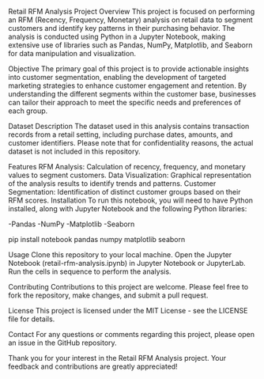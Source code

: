 Retail RFM Analysis Project
Overview
This project is focused on performing an RFM (Recency, Frequency, Monetary) analysis on retail data to segment customers and identify key patterns in their purchasing behavior. The analysis is conducted using Python in a Jupyter Notebook, making extensive use of libraries such as Pandas, NumPy, Matplotlib, and Seaborn for data manipulation and visualization.

Objective
The primary goal of this project is to provide actionable insights into customer segmentation, enabling the development of targeted marketing strategies to enhance customer engagement and retention. By understanding the different segments within the customer base, businesses can tailor their approach to meet the specific needs and preferences of each group.

Dataset Description
The dataset used in this analysis contains transaction records from a retail setting, including purchase dates, amounts, and customer identifiers. Please note that for confidentiality reasons, the actual dataset is not included in this repository.

Features
RFM Analysis: Calculation of recency, frequency, and monetary values to segment customers.
Data Visualization: Graphical representation of the analysis results to identify trends and patterns.
Customer Segmentation: Identification of distinct customer groups based on their RFM scores.
Installation
To run this notebook, you will need to have Python installed, along with Jupyter Notebook and the following Python libraries:

-Pandas
-NumPy
-Matplotlib
-Seaborn

pip install notebook pandas numpy matplotlib seaborn

Usage
Clone this repository to your local machine.
Open the Jupyter Notebook (retail-rfm-analysis.ipynb) in Jupyter Notebook or JupyterLab.
Run the cells in sequence to perform the analysis.

Contributing
Contributions to this project are welcome. Please feel free to fork the repository, make changes, and submit a pull request.

License
This project is licensed under the MIT License - see the LICENSE file for details.

Contact
For any questions or comments regarding this project, please open an issue in the GitHub repository.

Thank you for your interest in the Retail RFM Analysis project. Your feedback and contributions are greatly appreciated!
